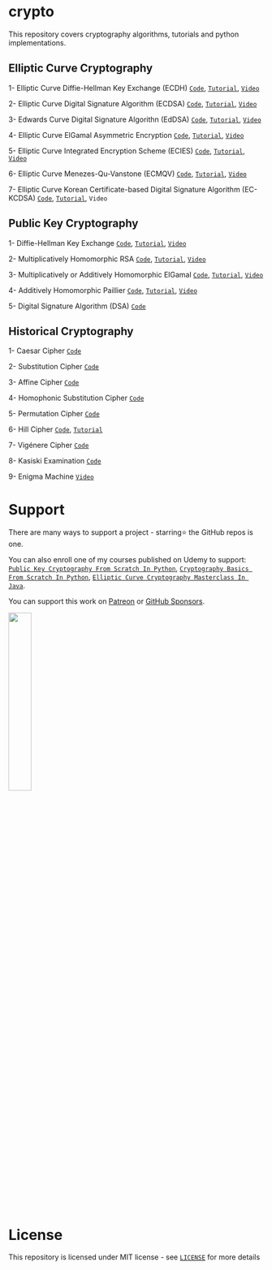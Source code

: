 # crypto

This repository covers cryptography algorithms, tutorials and python implementations.

## Elliptic Curve Cryptography

1- Elliptic Curve Diffie-Hellman Key Exchange (ECDH) [`Code`](https://github.com/serengil/crypto/blob/master/python/notebooks/ECDH.ipynb), [`Tutorial`](https://sefiks.com/2016/04/11/key-exchange-from-carrying-handcuffed-briefcases-to-modern-cryptosystems/), [`Video`](https://youtu.be/445Opx6U3Co)

2- Elliptic Curve Digital Signature Algorithm (ECDSA) [`Code`](https://github.com/serengil/crypto/blob/master/python/notebooks/ECDSA.ipynb), [`Tutorial`](https://sefiks.com/2018/02/16/elegant-signatures-with-elliptic-curve-cryptography/), [`Video`](https://youtu.be/Br8o9KnyPJI)

3- Edwards Curve Digital Signature Algorithn (EdDSA) [`Code`](https://github.com/serengil/crypto/blob/master/python/notebooks/EdDSA.ipynb), [`Tutorial`](https://sefiks.com/2018/12/24/a-gentle-introduction-to-edwards-curve-digital-signature-algorithm-eddsa/), [`Video`](https://youtu.be/8TnRzFt3-K0)

4- Elliptic Curve ElGamal Asymmetric Encryption [`Code`](https://github.com/serengil/crypto/blob/master/python/notebooks/EC-ElGamal.ipynb), [`Tutorial`](https://sefiks.com/2018/08/21/elliptic-curve-elgamal-encryption/), [`Video`](https://youtu.be/062ilU5dOzY)

5- Elliptic Curve Integrated Encryption Scheme (ECIES) [`Code`](https://github.com/serengil/crypto/blob/master/python/notebooks/ECIES.ipynb), [`Tutorial`](https://sefiks.com/2023/04/27/elliptic-curve-integrated-encryption-scheme-in-python/), [`Video`](https://youtu.be/0hTFoVOeJi0)

6- Elliptic Curve Menezes-Qu-Vanstone (ECMQV) [`Code`](https://github.com/serengil/crypto/blob/master/python/notebooks/ECMQV.ipynb), [`Tutorial`](https://sefiks.com/2023/05/29/elliptic-curve-menezes-qu-vanstone-in-python-from-scratch/), [`Video`](https://youtu.be/JKlTdY07IY4)

7- Elliptic Curve Korean Certificate-based Digital Signature Algorithm (EC-KCDSA) [`Code`](https://github.com/serengil/crypto/blob/master/python/notebooks/EC-KCDSA.ipynb), [`Tutorial`](https://sefiks.com/2023/06/09/elliptic-curve-kcdsa-in-python-from-scratch/), `Video`

## Public Key Cryptography

1- Diffie-Hellman Key Exchange [`Code`](https://github.com/serengil/crypto/blob/master/python/notebooks/Diffie-Hellman.ipynb), [`Tutorial`](https://sefiks.com/2023/05/30/magic-of-diffie-hellman-from-a-programmers-perspective/), [`Video`](https://youtu.be/VzzCDO-o2Fc)

2- Multiplicatively Homomorphic RSA [`Code`](https://github.com/serengil/crypto/blob/master/python/homomorphic/RSA.ipynb), [`Tutorial`](https://sefiks.com/2023/03/06/a-step-by-step-partially-homomorphic-encryption-example-with-rsa-in-python/), [`Video`](https://youtu.be/PzKch8UQAmQ)

3- Multiplicatively or Additively Homomorphic ElGamal [`Code`](https://github.com/serengil/crypto/blob/master/python/homomorphic/ElGamal.ipynb), [`Tutorial`](https://sefiks.com/2023/03/27/a-step-by-step-partially-homomorphic-encryption-example-with-elgamal-in-python/), [`Video`](https://youtu.be/d-gK211N28U)

4- Additively Homomorphic Paillier [`Code`](https://github.com/serengil/crypto/blob/master/python/homomorphic/Paillier.ipynb), [`Tutorial`](https://sefiks.com/2023/04/03/a-step-by-step-partially-homomorphic-encryption-example-with-paillier-in-python/), [`Video`](https://youtu.be/Yerhc9B2zjQ)

5- Digital Signature Algorithm (DSA) [`Code`](https://github.com/serengil/crypto/blob/master/python/dsa.py)

## Historical Cryptography

1- Caesar Cipher [`Code`](https://github.com/serengil/crypto/blob/master/python/classical/Caesar.ipynb)

2- Substitution Cipher [`Code`](https://github.com/serengil/crypto/blob/master/python/classical/Substitution.ipynb)

3- Affine Cipher [`Code`](https://github.com/serengil/crypto/blob/master/python/classical/Affine.ipynb)

4- Homophonic Substitution Cipher [`Code`](https://github.com/serengil/crypto/blob/master/python/classical/Homophonic.ipynb)

5- Permutation Cipher [`Code`](https://github.com/serengil/crypto/blob/master/python/classical/Permutation.ipynb)

6- Hill Cipher [`Code`](https://github.com/serengil/crypto/blob/master/python/classical/Hill.ipynb), [`Tutorial`](https://sefiks.com/2018/12/04/a-step-by-step-hill-cipher-example/)

7- Vigénere Cipher [`Code`](https://github.com/serengil/crypto/blob/master/python/classical/Vigenere.ipynb)

8- Kasiski Examination [`Code`](https://github.com/serengil/crypto/blob/master/python/classical/Kasiski.ipynb)

9- Enigma Machine [`Video`](https://youtu.be/XPd8LCxwrsc)

# Support

There are many ways to support a project - starring⭐ the GitHub repos is one.

You can also enroll one of my courses published on Udemy to support: [`Public Key Cryptography From Scratch In Python`](https://www.udemy.com/course/public-key-cryptography-from-scratch-in-python/?referralCode=8AF2BB504D810A4C99CB), [`Cryptography Basics From Scratch In Python`](https://www.udemy.com/course/cryptography-basics-from-scratch-in-python/?referralCode=0B65C57251E2674FAC2C), [`Elliptic Curve Cryptography Masterclass In Java`](https://www.udemy.com/course/elliptic-curve-cryptography-masterclass/?referralCode=C5E74D486DD29F6DAF4A).

You can support this work on [Patreon](https://www.patreon.com/serengil?repo=crypto) or [GitHub Sponsors](https://github.com/sponsors/serengil).

<a href="https://www.patreon.com/serengil?repo=crypto">
<img src="https://raw.githubusercontent.com/serengil/deepface/master/icon/patreon.png" width="30%" height="30%">
</a>

# License

This repository is licensed under MIT license - see [`LICENSE`](https://github.com/serengil/crypto/blob/master/LICENSE) for more details
